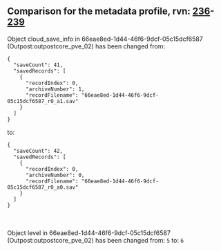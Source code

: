 ## Comparison for the metadata profile, rvn: [236](https://github.com/PRO100KatYT/FortniteProfileRevisions/tree/main/profiles/metadata/236%20metadata.json)-[239](https://github.com/PRO100KatYT/FortniteProfileRevisions/tree/main/profiles/metadata/239%20metadata.json)

Object cloud_save_info in 66eae8ed-1d44-46f6-9dcf-05c15dcf6587 (Outpost:outpostcore_pve_02) has been changed from:

```
{
  "saveCount": 41,
  "savedRecords": [
    {
      "recordIndex": 0,
      "archiveNumber": 1,
      "recordFilename": "66eae8ed-1d44-46f6-9dcf-05c15dcf6587_r0_a1.sav"
    }
  ]
}
```

to:

```
{
  "saveCount": 42,
  "savedRecords": [
    {
      "recordIndex": 0,
      "archiveNumber": 0,
      "recordFilename": "66eae8ed-1d44-46f6-9dcf-05c15dcf6587_r0_a0.sav"
    }
  ]
}
```

<br><br>
Object level in 66eae8ed-1d44-46f6-9dcf-05c15dcf6587 (Outpost:outpostcore_pve_02) has been changed from: `5` to: `6`
<br><br>
